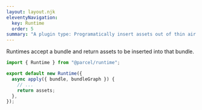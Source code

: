 ```yaml
---
layout: layout.njk
eleventyNavigation:
  key: Runtime
  order: 5
summary: "A plugin type: Programatically insert assets out of thin air into bundles"
---
```


Runtimes accept a bundle and return assets to be inserted into that bundle.

```js
import { Runtime } from "@parcel/runtime";

export default new Runtime({
  async apply({ bundle, bundleGraph }) {
    // ...
    return assets;
  },
});
```
